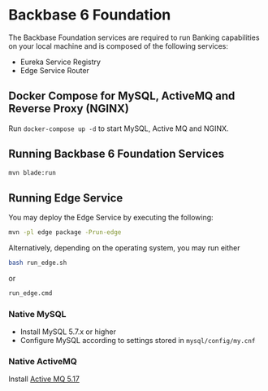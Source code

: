 # Backbase 6 Foundation

The Backbase Foundation services are required to run Banking capabilities on your local machine and is composed of the following services:

- Eureka Service Registry
- Edge Service Router

## Docker Compose for MySQL, ActiveMQ and Reverse Proxy (NGINX)

Run `docker-compose up -d` to start MySQL, Active MQ and NGINX.


## Running Backbase 6 Foundation Services

```bash
mvn blade:run
```

## Running Edge Service

You may deploy the Edge Service by executing the following:
```bash
mvn -pl edge package -Prun-edge
```

Alternatively, depending on the operating system, you may run either
```bash
bash run_edge.sh
```
or
```bash
run_edge.cmd
```


### Native MySQL

* Install MySQL 5.7.x or higher
* Configure MySQL according to settings stored in `mysql/config/my.cnf`


### Native ActiveMQ

Install [Active MQ 5.17](https://activemq.apache.org/activemq-5017002-release)